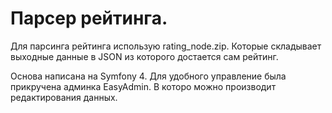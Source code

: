 # Парсер рейтинга.

Для парсинга рейтинга использую rating_node.zip. Которые складывает выходные данные в JSON из которого достается сам рейтинг.

Основа написана на Symfony 4. Для удобного управление была прикручена админка EasyAdmin. В которо можно производит редактирования данных.
